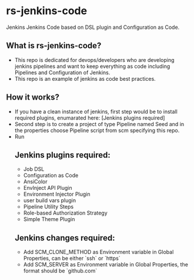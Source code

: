 # rs-jenkins-code
Jenkins Jenkins Code based on DSL plugin and Configuration as Code.

## What is rs-jenkins-code?
<ul>
<li>This repo is dedicated for devops/developers who are developing jenkins pipelines and want to keep everything as code including Pipelines and Configuration of Jenkins.</li>
<li>This repo is an example of jenkins as code best practices. </li>
</ul>

## How it works?
<ul>
<li>If you have a clean instance of jenkins, first step would be to install required plugins, enumarated here: [Jenkins plugins required]</li>
<li>Second step is to create a project of type Pipeline named Seed and in the properties choose Pipeline script from scm specifying this repo.</li>
<li>Run</li>

## Jenkins plugins required:
<ul>
<li>Job DSL</li>
<li>Configuration as Code</li>
<li>AnsiColor</li>
<li>EnvInject API Plugin</li>
<li>Environment Injector Plugin</li>
<li>user build vars plugin</li>
<li>Pipeline Utility Steps</li>
<li>Role-based Authorization Strategy</li>
<li>Simple Theme Plugin</li>
</ul>

## Jenkins changes required:
<ul>
<li>Add SCM_CLONE_METHOD as Environment variable in Global Properties, can be either `ssh` or `https`</li>
<li>Add SCM_SERVER as Environment variable in Global Properties, the format should be `github.com`</li>
</ul>
